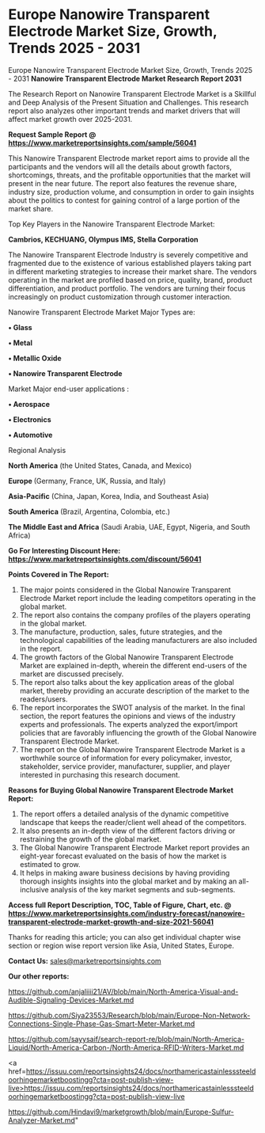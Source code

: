 # Europe Nanowire Transparent Electrode Market Size, Growth, Trends 2025 - 2031
Europe Nanowire Transparent Electrode Market Size, Growth, Trends 2025 - 2031
<strong>Nanowire Transparent Electrode Market Research Report 2031</strong>

The Research Report on Nanowire Transparent Electrode Market is a Skillful and Deep Analysis of the Present Situation and Challenges. This research report also analyzes other important trends and market drivers that will affect market growth over 2025-2031.

<strong>Request Sample Report @ <a href=https://www.marketreportsinsights.com/sample/56041>https://www.marketreportsinsights.com/sample/56041</a></strong>

This Nanowire Transparent Electrode market report aims to provide all the participants and the vendors will all the details about growth factors, shortcomings, threats, and the profitable opportunities that the market will present in the near future. The report also features the revenue share, industry size, production volume, and consumption in order to gain insights about the politics to contest for gaining control of a large portion of the market share.

Top Key Players in the Nanowire Transparent Electrode Market:

<strong>Cambrios, KECHUANG, Olympus IMS, Stella Corporation</strong>

The Nanowire Transparent Electrode Industry is severely competitive and fragmented due to the existence of various established players taking part in different marketing strategies to increase their market share. The vendors operating in the market are profiled based on price, quality, brand, product differentiation, and product portfolio. The vendors are turning their focus increasingly on product customization through customer interaction.

Nanowire Transparent Electrode Market Major Types are:

<strong>• Glass

• Metal

• Metallic Oxide

• Nanowire Transparent Electrode</strong>

Market Major end-user applications :

<strong>• Aerospace

• Electronics

• Automotive</strong>

Regional Analysis

</u><strong><b>North America</b></strong> (the United States, Canada, and Mexico)

<strong><b>Europe </b></strong>(Germany, France, UK, Russia, and Italy)

<strong><b>Asia-Pacific</b></strong> (China, Japan, Korea, India, and Southeast Asia)

<strong><b>South America</b></strong> (Brazil, Argentina, Colombia, etc.)

<strong><b>The Middle East and Africa</b></strong> (Saudi Arabia, UAE, Egypt, Nigeria, and South Africa)

<strong>Go For Interesting Discount Here: <a href=https://www.marketreportsinsights.com/discount/56041>https://www.marketreportsinsights.com/discount/56041</a></strong>

<strong>Points Covered in The Report:</strong>
<ol>
  <li>The major points considered in the Global Nanowire Transparent Electrode Market report include the leading competitors operating in the global market.</li>
  <li>The report also contains the company profiles of the players operating in the global market.</li>
  <li>The manufacture, production, sales, future strategies, and the technological capabilities of the leading manufacturers are also included in the report.</li>
  <li>The growth factors of the Global Nanowire Transparent Electrode Market are explained in-depth, wherein the different end-users of the market are discussed precisely.</li>
  <li>The report also talks about the key application areas of the global market, thereby providing an accurate description of the market to the readers/users.</li>
  <li>The report incorporates the SWOT analysis of the market. In the final section, the report features the opinions and views of the industry experts and professionals. The experts analyzed the export/import policies that are favorably influencing the growth of the Global Nanowire Transparent Electrode Market.</li>
  <li>The report on the Global Nanowire Transparent Electrode Market is a worthwhile source of information for every policymaker, investor, stakeholder, service provider, manufacturer, supplier, and player interested in purchasing this research document.</li>
</ol>
<strong>Reasons for Buying Global Nanowire Transparent Electrode Market Report:</strong>

<ol>
  <li>The report offers a detailed analysis of the dynamic competitive landscape that keeps the reader/client well ahead of the competitors.</li>
  <li>It also presents an in-depth view of the different factors driving or restraining the growth of the global market.</li>
  <li>The Global Nanowire Transparent Electrode Market report provides an eight-year forecast evaluated on the basis of how the market is estimated to grow.</li>
  <li>It helps in making aware business decisions by having providing thorough insights insights into the global market and by making an all-inclusive analysis of the key market segments and sub-segments.</li>
</ol>
<strong>Access full Report Description, TOC, Table of Figure, Chart, etc. @ <a href=https://www.marketreportsinsights.com/industry-forecast/nanowire-transparent-electrode-market-growth-and-size-2021-56041>https://www.marketreportsinsights.com/industry-forecast/nanowire-transparent-electrode-market-growth-and-size-2021-56041</a></strong>


Thanks for reading this article; you can also get individual chapter wise section or region wise report version like Asia, United States, Europe.

<strong>Contact Us:</strong>
sales@marketreportsinsights.com

<strong>Our other reports:</strong>

<a href=https://github.com/anjaliiii21/AV/blob/main/North-America-Visual-and-Audible-Signaling-Devices-Market.md>https://github.com/anjaliiii21/AV/blob/main/North-America-Visual-and-Audible-Signaling-Devices-Market.md</a>

<a href=https://github.com/Siya23553/Research/blob/main/Europe-Non-Network-Connections-Single-Phase-Gas-Smart-Meter-Market.md>https://github.com/Siya23553/Research/blob/main/Europe-Non-Network-Connections-Single-Phase-Gas-Smart-Meter-Market.md</a>

<a href=https://github.com/sayysaif/search-report-re/blob/main/North-America-Liquid/North-America-Carbon-/North-America-RFID-Writers-Market.md>https://github.com/sayysaif/search-report-re/blob/main/North-America-Liquid/North-America-Carbon-/North-America-RFID-Writers-Market.md</a>

<a href=https://issuu.com/reportsinsights24/docs/northamericastainlesssteeldoorhingemarketboostingg?cta=post-publish-view-live>https://issuu.com/reportsinsights24/docs/northamericastainlesssteeldoorhingemarketboostingg?cta=post-publish-view-live</a>

<a href=https://github.com/Hindavi9/marketgrowth/blob/main/Europe-Sulfur-Analyzer-Market.md>https://github.com/Hindavi9/marketgrowth/blob/main/Europe-Sulfur-Analyzer-Market.md</a>"
